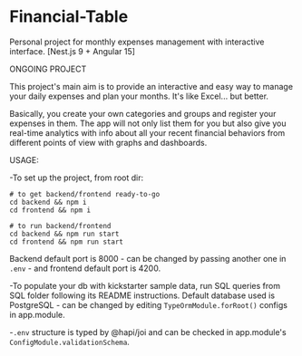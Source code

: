 # Financial-Table
Personal project for monthly expenses management with interactive interface. [Nest.js 9 + Angular 15]

ONGOING PROJECT

This project's main aim is to provide an interactive and easy way to manage your daily expenses and plan your months. It's like Excel... but better.

Basically, you create your own categories and groups and register your expenses in them. The app will not only list them for you but also give you real-time analytics with info about all your recent financial behaviors from different points of view with graphs and dashboards.

USAGE:

-To set up the project, from root dir:

```
# to get backend/frontend ready-to-go
cd backend && npm i
cd frontend && npm i

# to run backend/frontend
cd backend && npm run start
cd frontend && npm run start
```

Backend default port is 8000 - can be changed by passing another one in ```.env``` - and frontend default port is 4200.

-To populate your db with kickstarter sample data, run SQL queries from SQL folder following its README instructions. Default database used is PostgreSQL - can be changed by editing ```TypeOrmModule.forRoot()``` configs in app.module.

-```.env``` structure is typed by @hapi/joi and can be checked in app.module's ```ConfigModule.validationSchema```.

